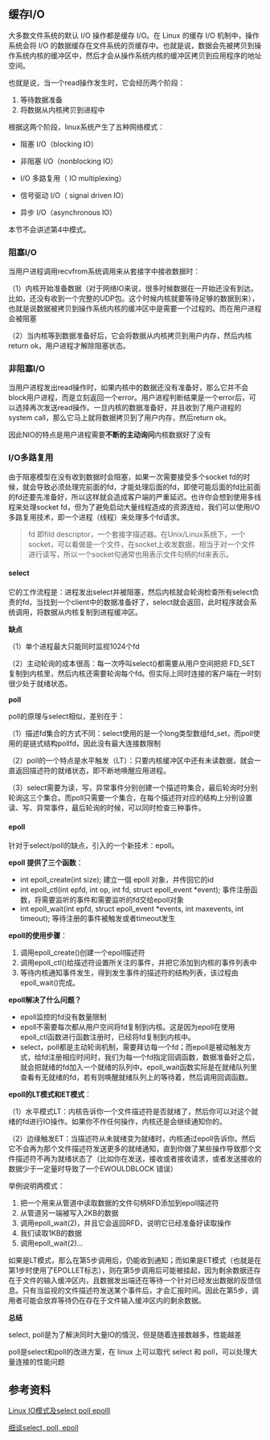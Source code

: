 ## 缓存I/O

大多数文件系统的默认 I/O 操作都是缓存 I/O。在 Linux 的缓存 I/O 机制中，操作系统会将 I/O 的数据缓存在文件系统的页缓存中。也就是说，数据会先被拷贝到操作系统内核的缓冲区中，然后才会从操作系统内核的缓冲区拷贝到应用程序的地址空间。

也就是说，当一个read操作发生时，它会经历两个阶段：

1. 等待数据准备
2. 将数据从内核拷贝到进程中

根据这两个阶段，linux系统产生了五种网络模式：

- 阻塞 I/O（blocking IO）
- 非阻塞 I/O（nonblocking IO）
- I/O 多路复用（ IO multiplexing）

- 信号驱动 I/O（ signal driven IO）

- 异步 I/O（asynchronous IO）

本节不会讲述第4中模式。

### 阻塞I/O

当用户进程调用recvfrom系统调用来从套接字中接收数据时：

（1）内核开始准备数据（对于网络IO来说，很多时候数据在一开始还没有到达。比如，还没有收到一个完整的UDP包。这个时候内核就要等待足够的数据到来），也就是说数据被拷贝到操作系统内核的缓冲区中是需要一个过程的。而在用户进程会被阻塞

（2）当内核等到数据准备好后，它会将数据从内核拷贝到用户内存，然后内核return ok，用户进程才解除阻塞状态。

### 非阻塞I/O

当用户进程发出read操作时，如果内核中的数据还没有准备好，那么它并不会block用户进程，而是立刻返回一个error。用户进程判断结果是一个error后，可以选择再次发送read操作。一旦内核的数据准备好，并且收到了用户进程的system call，那么它马上就将数据拷贝到了用户内存，然后return ok。

因此NIO的特点是用户进程需要**不断的主动询问**内核数据好了没有

### I/O多路复用

由于阻塞模型在没有收到数据时会阻塞，如果一次需要接受多个socket fd的时候，就会导致必须处理完前面的fd，才能处理后面的fd，即使可能后面的fd比前面的fd还要先准备好，所以这样就会造成客户端的严重延迟。也许你会想到使用多线程来处理socket fd，但为了避免启动大量线程造成的资源连给，我们可以使用I/O多路复用技术，即一个进程（线程）来处理多个fd请求。

> fd 即fild descriptor，一个套接字描述器。在Unix/Linux系统下，一个socket，可以看做是一个文件，在socket上收发数据，相当于对一个文件进行读写，所以一个socket句通常也用表示文件句柄的fd来表示。

#### **select**

它的工作流程是：进程发出select并被阻塞，然后内核就会轮询检查所有select负责的fd，当找到一个client中的数据准备好了，select就会返回，此时程序就会系统调用，将数据从内核复制到进程缓冲区。

**缺点**

（1）单个进程最大只能同时监视1024个fd

（2）主动轮询的成本很高：每一次呼叫select()都需要从用户空间把把 FD_SET复制到内核里，然后内核还需要轮询每个fd。但实际上同时连接的客户端在一时刻很少处于就绪状态。



**poll**

poll的原理与select相似，差别在于：

（1）描述fd集合的方式不同：select使用的是一个long类型数组fd_set，而poll使用的是链式结构pollfd，因此没有最大连接数限制

（2）poll的一个特点是水平触发（LT）：只要内核缓冲区中还有未读数据，就会一直返回描述符的就绪状态，即不断地唤醒应用进程。

（3）select需要为读，写，异常事件分别创建一个描述符集合，最后轮询时分别轮询这三个集合。而poll只需要一个集合，在每个描述符对应的结构上分别设置读、写、异常事件，最后轮询的时候，可以同时检查三种事件。

#### epoll

针对于select/poll的缺点，引入的一个新技术：epoll。

**epoll 提供了三个函数**：

- int epoll_create(int size); 建立一個 epoll 对象，并传回它的id
- int epoll_ctl(int epfd, int op, int fd, struct epoll_event *event); 事件注册函数，将需要监听的事件和需要监听的fd交给epoll对象
- int epoll_wait(int epfd, struct epoll_event *events, int maxevents, int timeout); 等待注册的事件被触发或者timeout发生

**epoll的使用步骤**：

1. 调用epoll_create()创建一个epoll描述符
2. 调用epoll_ctl()给描述符设置所关注的事件，并把它添加到内核的事件列表中
3. 等待内核通知事件发生，得到发生事件的描述符的结构列表，该过程由epoll_wait()完成。

**epoll解决了什么问题？**

- epoll监控的fd没有数量限制
- epoll不需要每次都从用户空间将fd复制到内核。这是因为epoll在使用epoll_ctl函数进行函数注册时，已经将fd复制到内核中。
- select，poll都是主动轮询机制，需要拜访每一个fd；而epoll是被动触发方式，给fd注册相应时间时，我们为每一个fd指定回调函数，数据准备好之后，就会把就绪的fd加入一个就绪的队列中。epoll_wait函数实际是在就绪队列里查看有无就绪的fd，若有则唤醒就绪队列上的等待着，然后调用回调函数。

**epoll的LT模式和ET模式**：

（1）水平模式LT：内核告诉你一个文件描述符是否就绪了，然后你可以对这个就绪的fd进行IO操作。如果你不作任何操作，内核还是会继续通知你的。

（2）边缘触发ET：当描述符从未就绪变为就绪时，内核通过epoll告诉你。然后它不会再为那个文件描述符发送更多的就绪通知，直到你做了某些操作导致那个文件描述符不再为就绪状态了（比如你在发送，接收或者接收请求，或者发送接收的数据少于一定量时导致了一个EWOULDBLOCK 错误）

举例说明两模式：

1. 把一个用来从管道中读取数据的文件句柄RFD添加到epoll描述符
2. 从管道另一端被写入2KB的数据
3. 调用epoll_wait(2)，并且它会返回RFD，说明它已经准备好读取操作
4. 我们读取1KB的数据
5. 调用epoll_wait(2)...

如果是LT模式，那么在第5步调用后，仍能收到通知；而如果是ET模式（也就是在第1步时使用了EPOLLET标志），则在第5步调用后可能被挂起，因为剩余数据还存在于文件的输入缓冲区内，且数据发出端还在等待一个针对已经发出数据的反馈信息。只有当监视的文件描述符发送某个事件后，才会汇报时间。因此在第5步，调用者可能会放弃等待仍在存在于文件输入缓冲区内的剩余数据。



**总结**

select, poll是为了解決同时大量IO的情況，但是随着连接数越多，性能越差

poll是select和poll的改进方案，在 linux 上可以取代 select 和 poll，可以处理大量连接的性能问题



## 参考资料

[Linux IO模式及select poll epolll](https://segmentfault.com/a/1190000003063859)

[细谈select, poll, epoll](https://juejin.im/post/5a3b7c1a5188252582278ef2)